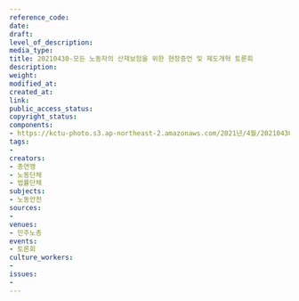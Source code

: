 ```yaml
---
reference_code: 
date: 
draft: 
level_of_description: 
media_type: 
title: 20210430-모든 노동자의 산재보험을 위한 현장증언 및 제도개혁 토론회
description: 
weight: 
modified_at: 
created_at: 
link: 
public_access_status: 
copyright_status: 
components:
- https://kctu-photo.s3.ap-northeast-2.amazonaws.com/2021년/4월/20210430-모든+노동자의+산재보험을+위한+현장증언+및+제도개혁+토론회/_1DX0090.jpg
tags:
- 
creators:
- 총연맹
- 노동단체
- 법률단체
subjects:
- 노동안전
sources:
- 
venues:
- 민주노총
events:
- 토론회
culture_workers:
- 
issues:
- 
---
```

